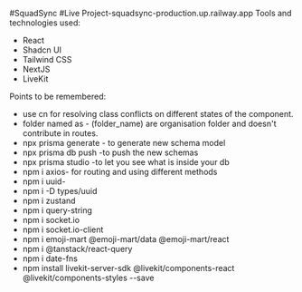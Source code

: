 #SquadSync
#Live Project-squadsync-production.up.railway.app
Tools and technologies used:

- React
- Shadcn UI
- Tailwind CSS
- NextJS
- LiveKit

Points to be remembered:

- use cn for resolving class conflicts on different states of the component.
- folder named as - (folder_name) are organisation folder and doesn't contribute in routes.
- npx prisma generate - to generate new schema model
- npx prisma db push -to push the new schemas
- npx prisma studio -to let you see what is inside your db
- npm i axios- for routing and using different methods
- npm i uuid-
- npm i -D types/uuid
- npm i zustand
- npm i query-string
- npm i socket.io
- npm i socket.io-client
- npm i emoji-mart @emoji-mart/data @emoji-mart/react
- npm i @tanstack/react-query
- npm i date-fns
- npm install livekit-server-sdk @livekit/components-react @livekit/components-styles --save
